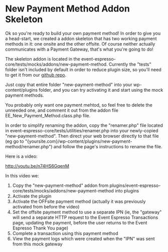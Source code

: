 # New Payment Method Addon Skeleton

Ok so you're ready to build your own payment method! In order to give you a head-start, we created a addon skeleton that has  two working payment methods in it: one onsite and the other offsite. Of course neither actually communicates with a Payment Gateway, that's what you're going to do!

The skeleton addon is located in the event-espresso-core/tests/mocks/addons/new-payment-method. Currently the "tests" folder isn't included by default in order to reduce plugin size, so you'll need to get it from our [github repo](https://github.com/eventespresso/event-espresso-core).

Just copy that entire folder "new-payment-method" into your wp-content/plugins folder, and you can try activating it and start using the mock payment methods.

You probably only want one payment mehtod, so feel free to delete the unneeded one, and comment it out from the addon file EE_New_Payment_Method.class.php file.

In order to simplify renaming the addon, copy the "renamer.php" file located in event-espresso-core/tests/utilities/renamer.php into your newly-copied "new-payment-method". Then direct your web browser directly to that file (eg go to "{yoursite.com}/wp-content/plugins/new-payment-method/renamer.php") and follow the page's instructions to rename the file.

Here is a video:

http://youtu.be/n74HS6GqenM

In this video we:

1. Copy the "new-payment-method" addon from plugins/event-espresso-core/tests/mocks/addons/new-payment-method into plugins
2. Activate the plugin
3. Activate the OFFsite payment method (actually it was previously activated from before the video)
4. Set the offsite payment method to use a separate IPN (ie, the "gateway" will send a separate HTTP request to the Event Espresso Transactions page, updating the payment, before the user returns to the Event Espresso Thank You page)
5. Complete a transaction using this payment method
6. View the payment logs which were created when the "IPN" was sent from this mock gateway